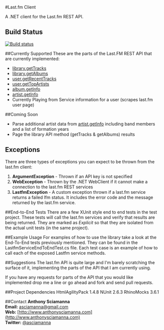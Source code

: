 #Last.fm Client

A .NET client for the Last.fm REST API.
## Build Status
[![Build status](https://ci.appveyor.com/api/projects/status/e703ayk1nydyngqm?svg=true)](https://ci.appveyor.com/project/asciamanna/lastfmclient)

##Currently Supported
These are the parts of the Last.FM REST API that are currently implemented:  

* [library.getTracks](http://www.last.fm/api/show/library.getTracks "library.getTracks")
* [library.getAlbums](http://www.last.fm/api/show/library.getAlbums "library.getAlbums")
* [user.getRecentTracks](http://www.last.fm/api/show/user.getRecentTracks "user.getRecentTracks")
* [user.getTopArtists](http://http://www.last.fm/api/show/user.getTopArtists "user.getTopArtists")
* [album.getInfo](http://www.last.fm/api/show/album.getInfo  "album.getInfo")
* [artist.getInfo](http://www.last.fm/api/show/artist.getInfo "artist.getInfo")
* Currently Playing from Service information for a user (scrapes last.fm user page)

##Coming Soon
* Parse additional artist data from [artist.getInfo](http://www.last.fm/api/show/artist.getInfo "artist.getInfo") including band members and a list of formation years 
* Page the library API method (getTracks & getAlbums) results

## Exceptions
There are three types of exceptions you can expect to be thrown from the last.fm client:  
1. **ArgumentException** - Thrown if an API key is not specified  
2. **WebException** - Thrown by the .NET WebClient if it cannot make a connection to the last.fm REST services   
3. **LastfmException** - A custom exception thrown if a last.fm service returns a failed lfm status. It includes the error code and the message returned by the last.fm service.  

##End-to-End Tests
There are a few XUnit style end to end tests in the test project. These tests will call the last.fm services and verify that results are being returned. They are marked as _Explicit_ so that they are isolated from the actual unit tests (in the same project).

##Example Usage
For examples of how to use the library take a look at the End-To-End tests previously mentioned. They can be found in the LastfmServiceEndToEndTest.cs file. Each test case is an
example of how to call each of the exposed Lastfm service methods.

##Suggestions
The last.fm API is quite large and I'm barely scratching the surface of it, implementing the parts of the API that I am currently using. 
<p>
If you have any requests for parts of the API that you would like implemented drop me a line or go ahead and fork and send pull requests.
</p>
##Project Dependencies
HtmlAgilityPack 1.4.8  
NUnit 2.6.3  
RhinoMocks 3.6.1

##Contact
**Anthony Sciamanna**
<br/>
**Email:** asciamanna@gmail.com  
**Web:** [http://www.anthonysciamanna.com](http://www.anthonysciamanna.com)  
**Twitter:** [@asciamanna](http://www.twitter.com/asciamanna)


